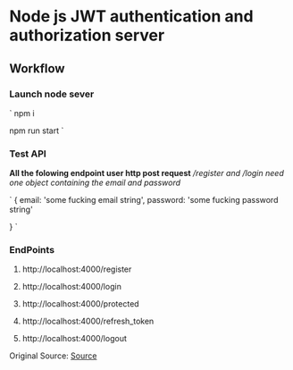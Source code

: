 # Node js JWT authentication and authorization server

## Workflow

### Launch node sever

`
npm i

npm run start
`

### Test API

**All the folowing endpoint user http post request**
_/register and /login need one object containing the email and password_

`
{
email: 'some fucking email string',
password: 'some fucking password string'

}
`

### EndPoints

1. http://localhost:4000/register

2. http://localhost:4000/login

3. http://localhost:4000/protected

4. http://localhost:4000/refresh_token

5. http://localhost:4000/logout

Original Source: [Source](https://www.youtube.com/watch?v=x5gLL8-M9Fo&t=2740s&ab_channel=freeCodeCamp.org)
